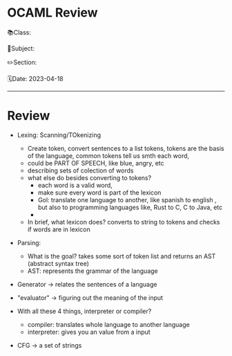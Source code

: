 # OCAML Review

📚Class: 

📘Subject: <a href="https://github.com/lamula21/cheat-sheets/blob/main/"></a>

✏️Section: 

🗓️Date: 2023-04-18

---

# Review

- Lexing: Scanning/TOkenizing
	- Create token, convert sentences to a list tokens, tokens are the basis of the language, common tokens tell us smth each word, 
	- could be PART OF SPEECH, like blue, angry, etc
	- describing sets of colection of words
	- what else do besides converting to tokens?
		- each word is a valid word, 
		- make sure every word is part of the lexicon
		- Gol: translate one language to another, like spanish to english , but also to programming languages like, Rust to C, C to Java, etc
		- 
	- In brief, what lexicon does? converts to string to tokens and checks if words are in lexicon
- Parsing:
	- What is the goal? takes some sort of token list and returns an AST (abstract syntax tree) 
	- AST: represents the grammar of the language
- Generator -> relates the sentences of a language
- "evaluator" -> figuring out the meaning of the input
- With all these 4 things, interpreter or compiler? 
	- compiler: translates whole language to another language
	- interpreter: gives you an value from a input


- CFG -> a set of strings